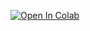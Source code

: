 [![Open In Colab](https://colab.research.google.com/assets/colab-badge.svg)](https://colab.research.google.com/drive/1I30RErpvVhGLU7Ae7KB7p02v-heB0WMC#scrollTo=Z9BhZ5syjZP8)
